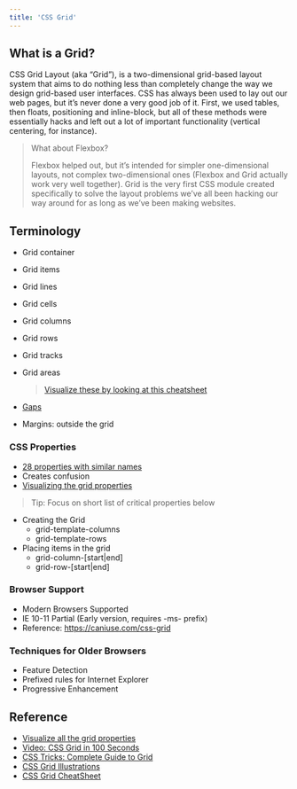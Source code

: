 ```yaml
---
title: 'CSS Grid'
---
```


## What is a Grid?

CSS Grid Layout (aka “Grid”), is a two-dimensional grid-based layout system that aims to do nothing less than completely change the way we design grid-based user interfaces. CSS has always been used to lay out our web pages, but it’s never done a very good job of it. First, we used tables, then floats, positioning and inline-block, but all of these methods were essentially hacks and left out a lot of important functionality (vertical centering, for instance).

> What about Flexbox?
>
> Flexbox helped out, but it’s intended for simpler one-dimensional layouts, not complex two-dimensional ones (Flexbox and Grid actually work very well together). Grid is the very first CSS module created specifically to solve the layout problems we’ve all been hacking our way around for as long as we’ve been making websites.

## Terminology

- Grid container
- Grid items
- Grid lines
- Grid cells
- Grid columns
- Grid rows
- Grid tracks
- Grid areas

  > [Visualize these by looking at this cheatsheet](https://css-tricks.com/snippets/css/complete-guide-grid/#important-terminology)

- [Gaps](https://css-tricks.com/snippets/css/complete-guide-grid/#column-gaprow-gapgrid-column-gapgrid-row-gap)

- Margins: outside the grid

### CSS Properties

- [28 properties with similar names](https://css-tricks.com/snippets/css/complete-guide-grid/#grid-properties)
- Creates confusion
- [Visualizing the grid properties](https://grid.malven.co/)

> Tip: Focus on short list of critical properties below

- Creating the Grid
  - grid-template-columns
  - grid-template-rows
- Placing items in the grid
  - grid-column-[start|end]
  - grid-row-[start|end]

### Browser Support

- Modern Browsers Supported
- IE 10-11 Partial (Early version, requires -ms- prefix)
- Reference: https://caniuse.com/css-grid

### Techniques for Older Browsers

- Feature Detection
- Prefixed rules for Internet Explorer
- Progressive Enhancement

## Reference

- [Visualize all the grid properties](https://grid.malven.co/)
- [Video: CSS Grid in 100 Seconds](https://www.youtube.com/watch?v=uuOXPWCh-6o)
- [CSS Tricks: Complete Guide to Grid](https://css-tricks.com/snippets/css/complete-guide-grid/)
- [CSS Grid Illustrations](https://dev.to/joyshaheb/css-grid-cheat-sheet-illustrated-in-2021-1a3)
- [CSS Grid CheatSheet](https://devhints.io/css-grid)
